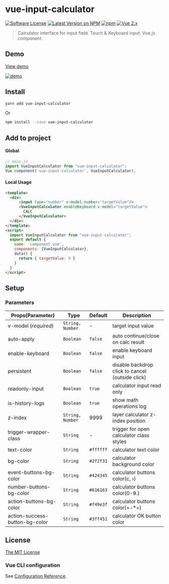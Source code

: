 # vue-input-calculator

[![Software License](https://img.shields.io/badge/license-MIT-brightgreen.svg?style=flat-square)](LICENSE)
[![Latest Version on NPM](https://img.shields.io/npm/v/vue-input-calculator.svg?style=flat-square)](https://www.npmjs.com/package/vue-input-calculator)
[![npm](https://img.shields.io/npm/dt/vue-input-calculator.svg?style=flat-square)](https://www.npmjs.com/package/vue-input-calculator)
[![Vue 2.x](https://img.shields.io/badge/vue-2.x-brightgreen.svg?style=flat-square)](https://vuejs.org)

> Calculator interface for input field. Touch & Keyboard input. Vue.js component. 
## Demo
[View demo](https://lih1989.github.io/vue-input-calculator/)

[![demo](https://raw.githubusercontent.com/lih1989/vue-input-calculator/master/media/preview.gif)](https://lih1989.github.io/vue-input-calculator/)
## Install

```bash
yarn add vue-input-calculator
```

Or

```bash
npm install --save vue-input-calculator
```

## Add to project

#### Global
```js
// main.js
import VueInputCalculator from "vue-input-calculator";
Vue.component('vue-input-calculator', VueInputCalculator);
```

#### Local Usage

```html
<template>
  <div>
      <input type="number" v-model.number="targetValue"/>
      <VueInputCalculator enableKeyboard v-model="targetValue">
        CALC
      </VueInputCalculator>
  </div>
</template>
<script>
  import VueInputCalculator from "vue-input-calculator";
  export default {
    name: 'component.vue',
    components: {VueInputCalculator},
    data() {
      return { targetValue: 0 }
    }
  }
</script>
```

## Setup
### Parameters

Props(Parameter) | Type | Default | Description
--------- | ---- | ------- | -----------
v-model (*required*) | `String, Number` | - | target input value
auto-apply | `Boolean` | `false` | auto continue/close on calc result
enable-keyboard | `Boolean` | `false` | enable keyboard input
persistent | `Boolean` | `false` | disable backdrop click to cancel (outside click)
readonly-input | `Boolean` | `true` | calculator input read only
is-history-logs | `Boolean` | `true` | show math operations log
z-index | `String, Number` | 9999 | layer calculator z-index position 
trigger-wrapper-class | `String` | - | trigger for open calculator class styles
text-color | `String` | `#ffffff` | calculator text color
bg-color | `String` | `#2f2f31` | calculator background color
event-buttons-bg-color | `String` | `#424345` | calculator buttons color(c, &rsaquo;)
number-buttons-bg-color | `String` | `#616163` | calculator buttons color(0-9.)
action-buttons-bg-color | `String` | `#f49e3f` | calculator buttons color(+-\*=)
action-success-button-bg-color | `String` | `#3ff451` | calculator OK button color

## License
[The MIT License](http://opensource.org/licenses/MIT)

### Vue CLI configuration
See [Configuration Reference](https://cli.vuejs.org/config/).
